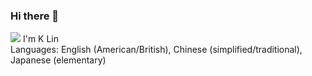 ### Hi there 👋
<a href="www.linkedin.com/in/kl0907">
    <img src="https://img.shields.io/badge/linkedin-%230077B5.svg?&style=for-the-badge&logo=linkedin&logoColor=white" /></a>
I'm K Lin <br>
Languages: English (American/British), Chinese (simplified/traditional), Japanese (elementary)

    
<!--
**kl0907/kl0907** is a ✨ _special_ ✨ repository because its `README.md` (this file) appears on your GitHub profile.

Here are some ideas to get you started:

- 🔭 I’m currently working on ...
- 🌱 I’m currently learning ...
- 👯 I’m looking to collaborate on ...
- 🤔 I’m looking for help with ...
- 💬 Ask me about ...
- 📫 How to reach me: ...
- 😄 Pronouns: ...
- ⚡ Fun fact: ...
-->
